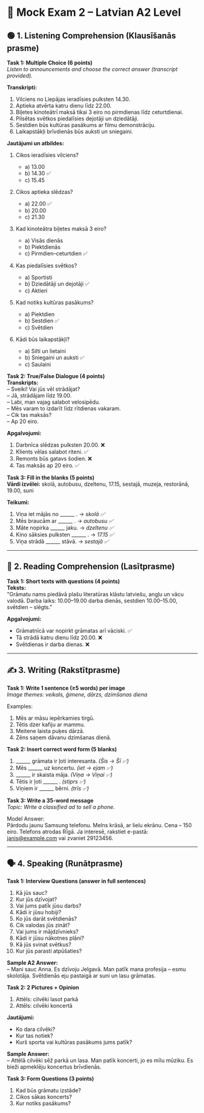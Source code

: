 # 📝 Mock Exam 2 – Latvian A2 Level

## 🟢 1. Listening Comprehension (Klausīšanās prasme)

**Task 1: Multiple Choice (6 points)**  
*Listen to announcements and choose the correct answer (transcript provided).*

**Transkripti:**  
1. Vilciens no Liepājas ieradīsies pulksten 14.30.  
2. Aptieka atvērta katru dienu līdz 22.00.  
3. Biļetes kinoteātrī maksā tikai 3 eiro no pirmdienas līdz ceturtdienai.  
4. Pilsētas svētkos piedalīsies dejotāji un dziedātāji.  
5. Sestdien būs kultūras pasākums ar filmu demonstrāciju.  
6. Laikapstākļi brīvdienās būs auksti un sniegaini.

**Jautājumi un atbildes:**  
1. Cikos ieradīsies vilciens?  
   - a) 13.00  
   - b) 14.30 ✅  
   - c) 15.45  

2. Cikos aptieka slēdzas?  
   - a) 22.00 ✅  
   - b) 20.00  
   - c) 21.30  

3. Kad kinoteātra biļetes maksā 3 eiro?  
   - a) Visās dienās  
   - b) Piektdienās  
   - c) Pirmdien–ceturtdien ✅  

4. Kas piedalīsies svētkos?  
   - a) Sportisti  
   - b) Dziedātāji un dejotāji ✅  
   - c) Aktieri  

5. Kad notiks kultūras pasākums?  
   - a) Piektdien  
   - b) Sestdien ✅  
   - c) Svētdien  

6. Kādi būs laikapstākļi?  
   - a) Silti un lietaini  
   - b) Sniegaini un auksti ✅  
   - c) Saulaini

**Task 2: True/False Dialogue (4 points)**  
**Transkripts:**  
– Sveiki! Vai jūs vēl strādājat?  
– Jā, strādājam līdz 19.00.  
– Labi, man vajag salabot velosipēdu.  
– Mēs varam to izdarīt līdz rītdienas vakaram.  
– Cik tas maksās?  
– Ap 20 eiro.

**Apgalvojumi:**  
1. Darbnīca slēdzas pulksten 20.00. ❌  
2. Klients vēlas salabot riteni. ✅  
3. Remonts būs gatavs šodien. ❌  
4. Tas maksās ap 20 eiro. ✅

**Task 3: Fill in the blanks (5 points)**  
**Vārdi izvēlei:** skolā, autobusu, dzeltenu, 17.15, sestajā, muzeja, restorānā, 19.00, suni

**Teikumi:**  
1. Viņa iet mājās no ______ . → *skolā ✅*  
2. Mēs braucām ar ______ . → *autobusu ✅*  
3. Māte nopirka ______ jaku. → *dzeltenu ✅*  
4. Kino sāksies pulksten ______ . → *17.15 ✅*  
5. Viņa strādā ______ stāvā. → *sestajā ✅*

---

## 📖 2. Reading Comprehension (Lasītprasme)

**Task 1: Short texts with questions (4 points)**  
**Teksts:**  
"Grāmatu nams piedāvā plašu literatūras klāstu latviešu, angļu un vācu valodā. Darba laiks: 10.00–19.00 darba dienās, sestdien 10.00–15.00, svētdien – slēgts."

**Apgalvojumi:**  
- Grāmatnīcā var nopirkt grāmatas arī vāciski. ✅  
- Tā strādā katru dienu līdz 20.00. ❌  
- Svētdienas ir darba dienas. ❌

---

## ✍️ 3. Writing (Rakstītprasme)

**Task 1: Write 1 sentence (≥5 words) per image**  
*Image themes: veikals, ģimene, dārzs, dzimšanas diena*

Examples:  
1. Mēs ar māsu iepērkamies tirgū.  
2. Tētis dzer kafiju ar mammu.  
3. Meitene laista puķes dārzā.  
4. Zēns saņem dāvanu dzimšanas dienā.

**Task 2: Insert correct word form (5 blanks)**  
1. ______ grāmata ir ļoti interesanta. *(Šis → Šī ✅)*  
2. Mēs ______ uz koncertu. *(iet → ejam ✅)*  
3. ______ ir skaista māja. *(Viņa → Viņai ✅)*  
4. Tētis ir ļoti ______ . *(stiprs ✅)*  
5. Viņiem ir ______ bērni. *(trīs ✅)*

**Task 3: Write a 35-word message**  
*Topic: Write a classified ad to sell a phone.*

Model Answer:  
Pārdodu jaunu Samsung telefonu. Melns krāsā, ar lielu ekrānu. Cena – 150 eiro. Telefons atrodas Rīgā. Ja interesē, rakstiet e-pastā: janis@example.com vai zvaniet 29123456.

---

## 🗣 4. Speaking (Runātprasme)

**Task 1: Interview Questions (answer in full sentences)**  
1. Kā jūs sauc?  
2. Kur jūs dzīvojat?  
3. Vai jums patīk jūsu darbs?  
4. Kādi ir jūsu hobiji?  
5. Ko jūs darāt svētdienās?  
6. Cik valodas jūs zināt?  
7. Vai jums ir mājdzīvnieks?  
8. Kādi ir jūsu nākotnes plāni?  
9. Kā jūs svinat svētkus?  
10. Kur jūs parasti atpūšaties?

**Sample A2 Answer:**  
– Mani sauc Anna. Es dzīvoju Jelgavā. Man patīk mana profesija – esmu skolotāja. Svētdienās eju pastaigā ar suni un lasu grāmatas.

**Task 2: 2 Pictures + Opinion**  
1. Attēls: cilvēki lasot parkā  
2. Attēls: cilvēki koncertā

**Jautājumi:**  
- Ko dara cilvēki?  
- Kur tas notiek?  
- Kurš sporta vai kultūras pasākums jums patīk?  

**Sample Answer:**  
– Attēlā cilvēki sēž parkā un lasa. Man patīk koncerti, jo es mīlu mūziku. Es bieži apmeklēju koncertus brīvdienās.

**Task 3: Form Questions (3 points)**  
1. Kad būs grāmatu izstāde?  
2. Cikos sākas koncerts?  
3. Kur notiks pasākums?